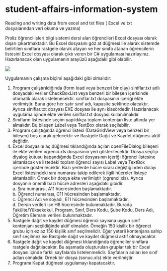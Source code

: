 # student-affairs-information-system
Reading and writing data from excel and txt files ( Excel ve txt dosyalarından veri okuma ve yazma)

Proliz öğrenci işleri bilgi sistemi dersi alan öğrencileri Excel dosyası olarak dışarı çıkartmaktadır. 
Bu Excel dosyasını göz at düğmesi ile alarak sistemde belirtilen sınıflara rastgele olarak atayan ve her sınıfa atanan öğrencilerin listesini Excel dosyası olarak çıktı veren bir C# uygulaması hazırlayınız.
Hazırlanacak olan uygulamanın arayüzü aşağıdaki gibi olabilir.  

![](https://raw.githubusercontent.com/hilaldkmn/student-affairs-information-system/master/örnek.png)
  
Uygulamanın çalışma biçimi aşağıdaki gibi olmalıdır:  
  
1.	Program çalıştırıldığında (form load veya benzeri bir  	olay)  	siniflar.txt  	adlı  	dosyadaki  veriler CheckBoxList veya benzeri bir bileşen içerisinde otomatik  	olarak  listelenecektir. 
 siniflar.txt dosyasının içeriği ekte verilmiştir. Buna göre her satır sınıf adı, kapasite şeklinde olacaktır. Ayrıca siniflar.txt dosyası EXE dosyası ile aynı klasördedir. Hazırlanacak  	uygulama  içinde  ekte  	verilen siniflar.txt dosyası kullanılmalıdır.  
2.	Sınıfların listesinde seçim yapıldıkça toplam kontenjan liste altında yer almalıdır. Bu bileşen Label veya TextBox olarak seçilebilir.  
3.	Program çalıştığında öğrenci listesi  (DataGridView veya benzeri bir bileşen) boş olarak gelecektir ve Rastgele Dağıt ve Kaydet düğmesi aktif değildir.  
4.	Excel dosyasını aç düğmesi tıklandığında açılan openFileDialog bileşeni ile ekte verilen ogrenci.xls dosyasının yeri gösterilecektir. Dosya seçilip diyalog kutusu kapandığında Excel dosyasının içeriği öğrenci listesine aktarılacak ve listedeki toplam öğrenci sayısı Label veya TextBox içerinde gösterilecektir. Bazı yerlerde hücre sırası değiştiğinden dolayı Excel listesindeki sıra numarası takip edilerek ilgili hücreler listeye aktarılabilir. Örnek bir dosya ekte verilmiştir (ogrenci.xls). Ayrıca dosyanın önemli bazı hücre adresleri aşağıdaki gibidir.  
a.	Sıra numarası, A11 hücresinden başlamaktadır.  
b.	Öğrenci numarası, C11 hücresinden başlamaktadır.  
c.	Öğrenci Adı ve soyadı, E11 hücresinden başlamaktadır.  
d.	Dersin verileri ise H8 hücresinde bulunmaktadır. Burada Fakülte/Yüksekokul, Program, Sınıf, Ders Kodu, Şube Kodu, Ders Adı, Öğretim Elemanı verileri bulunmaktadır.  
5.	Rastgele dağıt ve kaydet düğmesi öğrenci sayısına uygun sınıf kontenjanı seçildiğinde aktif olmalıdır. Örneğin 150 kişilik bir öğrenci grubu için ez az 150 kişilik sınıf seçilmelidir. Eğer yeterli kontenjana sahip sınıf seçilmez ise Rastgele dağıt ve kaydet düğmesi aktif olmayacaktır.  
6.	Rastgele dağıt ve kaydet düğmesi tıklandığında öğrenciler sınıflara rastgele dağıtılacaktır. Bu aşamada oluşturulan gruplar tek bir Excel dosyası içinde farklı sayfalarda listelenmelidir. Sayfaların adları ise sınıf adları olmalıdır. Örnek bir dosya (sonuc.xls) ekte verilmiştir.  
7.	Programı Kapat düğmesi uygulamayı kapatacaktır.  

